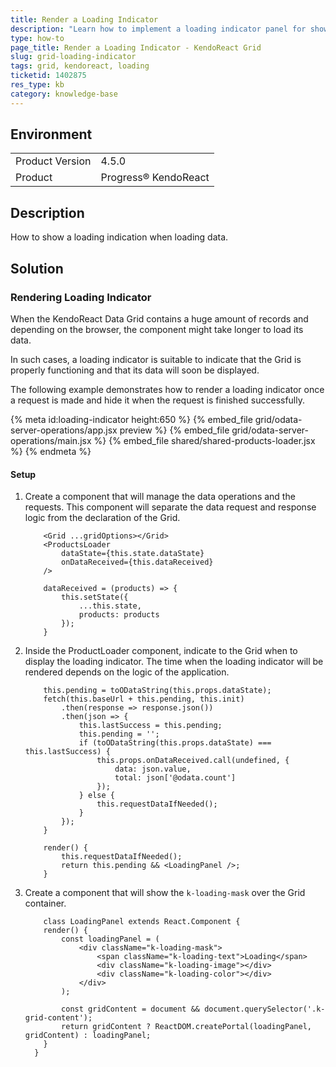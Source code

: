 ```yaml
---
title: Render a Loading Indicator
description: "Learn how to implement a loading indicator panel for showing the loading state of the KendoReact Grid."
type: how-to
page_title: Render a Loading Indicator - KendoReact Grid
slug: grid-loading-indicator
tags: grid, kendoreact, loading
ticketid: 1402875
res_type: kb
category: knowledge-base
---
```


## Environment

<table>
	<tbody>
		<tr>
			<td>Product Version</td>
			<td>4.5.0</td>
		</tr>
		<tr>
			<td>Product</td>
			<td>Progress® KendoReact</td>
		</tr>
	</tbody>
</table>


## Description

How to show a loading indication when loading data.

## Solution

### Rendering Loading Indicator

When the KendoReact Data Grid contains a huge amount of records and depending on the browser, the component might take longer to load its data.

In such cases, a loading indicator is suitable to indicate that the Grid is properly functioning and that its data will soon be displayed.

The following example demonstrates how to render a loading indicator once a request is made and hide it when the request is finished successfully.

{% meta id:loading-indicator height:650 %}
{% embed_file grid/odata-server-operations/app.jsx preview %}
{% embed_file grid/odata-server-operations/main.jsx %}
{% embed_file shared/shared-products-loader.jsx %}
{% endmeta %}

#### Setup

1. Create a component that will manage the data operations and the requests. This component will separate the data request and response logic from the declaration of the Grid.

    ```jsx-no-run
        <Grid ...gridOptions></Grid>
        <ProductsLoader
            dataState={this.state.dataState}
            onDataReceived={this.dataReceived}
        />

        dataReceived = (products) => {
            this.setState({
                ...this.state,
                products: products
            });
        }
    ```

1. Inside the ProductLoader component, indicate to the Grid when to display the loading indicator. The time when the loading indicator will be rendered depends on the logic of the application.

    ```jsx-no-run
        this.pending = toODataString(this.props.dataState);
        fetch(this.baseUrl + this.pending, this.init)
            .then(response => response.json())
            .then(json => {
                this.lastSuccess = this.pending;
                this.pending = '';
                if (toODataString(this.props.dataState) === this.lastSuccess) {
                    this.props.onDataReceived.call(undefined, {
                        data: json.value,
                        total: json['@odata.count']
                    });
                } else {
                    this.requestDataIfNeeded();
                }
            });
        }
    ```

    ```jsx-no-run
        render() {
            this.requestDataIfNeeded();
            return this.pending && <LoadingPanel />;
        }
    ```

1. Create a component that will show the `k-loading-mask` over the Grid container.

    ```jsx-no-run
        class LoadingPanel extends React.Component {
        render() {
            const loadingPanel = (
                <div className="k-loading-mask">
                    <span className="k-loading-text">Loading</span>
                    <div className="k-loading-image"></div>
                    <div className="k-loading-color"></div>
                </div>
            );

            const gridContent = document && document.querySelector('.k-grid-content');
            return gridContent ? ReactDOM.createPortal(loadingPanel, gridContent) : loadingPanel;
        }
      }
    ```
